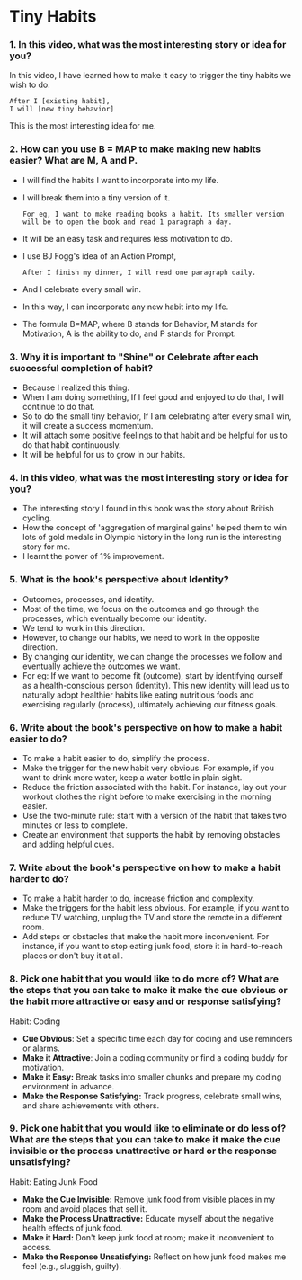 # Tiny Habits

### 1. In this video, what was the most interesting story or idea for you?

In this video, I have learned how to make it easy to trigger the tiny habits we wish to do.
```
After I [existing habit],
I will [new tiny behavior] 
```
This is the most interesting idea for me. 

### 2. How can you use B = MAP to make making new habits easier? What are M, A and P.
* I will find the habits I want to incorporate into my life.
* I will break them into a tiny version of it.
  ``` 
  For eg, I want to make reading books a habit. Its smaller version will be to open the book and read 1 paragraph a day.
  ```

* It will be an easy task and requires less motivation to do.
* I use BJ Fogg's idea of an Action Prompt,
  ```
  After I finish my dinner, I will read one paragraph daily.
  ```
* And I celebrate every small win. 
* In this way, I can incorporate any new habit into my life.
* The formula B=MAP, where B stands for Behavior, M stands for Motivation, A is the ability to do, and P stands for Prompt.


### 3. Why it is important to "Shine" or Celebrate after each successful completion of habit? 

* Because I realized this thing.
* When I am doing something, If I feel good and enjoyed to do that, I will continue to do that.
* So to do the small tiny behavior, If I am celebrating after every small win, it will create a success momentum. 
* It will attach some positive feelings to that habit and be helpful for us to do that habit continuously.
* It will be helpful for us to grow in our habits.

### 4. In this video, what was the most interesting story or idea for you?

* The interesting story I found in this book was the story about British cycling.
* How the concept of 'aggregation of marginal gains' helped them to win lots of gold medals in Olympic history in the long run is the interesting story for me.
* I learnt the power of 1% improvement.

### 5. What is the book's perspective about Identity?


* Outcomes, processes, and identity. 
* Most of the time, we focus on the outcomes and go through the processes, which eventually become our identity. 
* We tend to work in this direction. 
* However, to change our habits, we need to work in the opposite direction. 
* By changing our identity, we can change the processes we follow and eventually achieve the outcomes we want.
* For eg: If we want to become fit (outcome), start by identifying ourself as a health-conscious person (identity). This new identity will lead us to naturally adopt healthier habits like eating nutritious foods and exercising regularly (process), ultimately achieving our fitness goals.

### 6. Write about the book's perspective on how to make a habit easier to do?
* To make a habit easier to do, simplify the process.
* Make the trigger for the new habit very obvious. For example, if you want to drink more water, keep a water bottle in plain sight.
* Reduce the friction associated with the habit. For instance, lay out your workout clothes the night before to make exercising in the morning easier.
* Use the two-minute rule: start with a version of the habit that takes two minutes or less to complete.
* Create an environment that supports the habit by removing obstacles and adding helpful cues.

### 7. Write about the book's perspective on how to make a habit harder to do?

* To make a habit harder to do, increase friction and complexity.
* Make the triggers for the habit less obvious. For example, if you want to reduce TV watching, unplug the TV and store the remote in a different room.
* Add steps or obstacles that make the habit more inconvenient. For instance, if you want to stop eating junk food, store it in hard-to-reach places or don't buy it at all.

### 8. Pick one habit that you would like to do more of? What are the steps that you can take to make it make the cue obvious or the habit more attractive or easy and or response satisfying?
Habit: Coding
* **Cue Obvious**: Set a specific time each day for coding and use reminders or alarms.
* **Make it Attractive**: Join a coding community or find a coding buddy for motivation.
* **Make it Easy:** Break tasks into smaller chunks and prepare my coding environment in advance.
* **Make the Response Satisfying:** Track progress, celebrate small wins, and share achievements with others.

### 9. Pick one habit that you would like to eliminate or do less of? What are the steps that you can take to make it make the cue invisible or the process unattractive or hard or the response unsatisfying?
Habit: Eating Junk Food

* **Make the Cue Invisible:** Remove junk food from visible places in my room and avoid places that sell it.
* **Make the Process Unattractive:** Educate myself about the negative health effects of junk food.
* **Make it Hard:** Don't keep junk food at room; make it inconvenient to access.
* **Make the Response Unsatisfying:** Reflect on how junk food makes me feel (e.g., sluggish, guilty).


